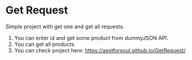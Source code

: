 # Get Request
Simple project with get one and get all requests.

1. You can enter id and get some product from dummyJSON API.
2. You can get all products.
3. You can check project here: https://aestforsoul.github.io/GetRequest/
